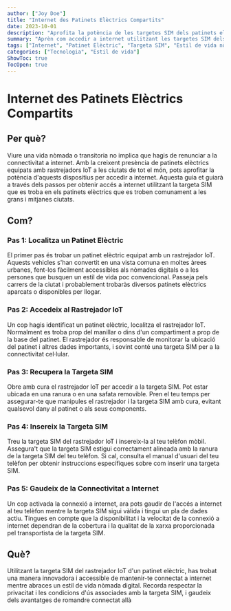 ```yaml
---
author: ["Joy Doe"]
title: "Internet des Patinets Elèctrics Compartits"
date: 2023-10-01
description: "Aprofita la potència de les targetes SIM dels patinets elèctrics per accedir a internet."
summary: "Aprèn com accedir a internet utilitzant les targetes SIM dels patinets elèctrics, una solució creativa per als nòmades que busquen connectivitat."
tags: ["Internet", "Patinet Elèctric", "Targeta SIM", "Estil de vida nòmada"]
categories: ["Tecnologia", "Estil de vida"]
ShowToc: true
TocOpen: true
---
```


# Internet des Patinets Elèctrics Compartits

## Per què?

Viure una vida nòmada o transitoria no implica que hagis de renunciar a la connectivitat a internet. Amb la creixent presència de patinets elèctrics equipats amb rastrejadors IoT a les ciutats de tot el món, pots aprofitar la potència d'aquests dispositius per accedir a internet. Aquesta guia et guiarà a través dels passos per obtenir accés a internet utilitzant la targeta SIM que es troba en els patinets elèctrics que es troben comunament a les grans i mitjanes ciutats.

## Com?

### Pas 1: Localitza un Patinet Elèctric

El primer pas és trobar un patinet elèctric equipat amb un rastrejador IoT. Aquests vehicles s'han convertit en una vista comuna en moltes àrees urbanes, fent-los fàcilment accessibles als nòmades digitals o a les persones que busquen un estil de vida poc convencional. Passeja pels carrers de la ciutat i probablement trobaràs diversos patinets elèctrics aparcats o disponibles per llogar.

### Pas 2: Accedeix al Rastrejador IoT

Un cop hagis identificat un patinet elèctric, localitza el rastrejador IoT. Normalment es troba prop del manillar o dins d'un compartiment a prop de la base del patinet. El rastrejador és responsable de monitorar la ubicació del patinet i altres dades importants, i sovint conté una targeta SIM per a la connectivitat cel·lular.

### Pas 3: Recupera la Targeta SIM

Obre amb cura el rastrejador IoT per accedir a la targeta SIM. Pot estar ubicada en una ranura o en una safata removible. Pren el teu temps per assegurar-te que manipules el rastrejador i la targeta SIM amb cura, evitant qualsevol dany al patinet o als seus components.

### Pas 4: Insereix la Targeta SIM

Treu la targeta SIM del rastrejador IoT i insereix-la al teu telèfon mòbil. Assegura't que la targeta SIM estigui correctament alineada amb la ranura de la targeta SIM del teu telèfon. Si cal, consulta el manual d'usuari del teu telèfon per obtenir instruccions específiques sobre com inserir una targeta SIM.

### Pas 5: Gaudeix de la Connectivitat a Internet

Un cop activada la connexió a internet, ara pots gaudir de l'accés a internet al teu telèfon mentre la targeta SIM sigui vàlida i tingui un pla de dades actiu. Tingues en compte que la disponibilitat i la velocitat de la connexió a internet dependran de la cobertura i la qualitat de la xarxa proporcionada pel transportista de la targeta SIM.

## Què?

Utilitzant la targeta SIM del rastrejador IoT d'un patinet elèctric, has trobat una manera innovadora i accessible de mantenir-te connectat a internet mentre abraces un estil de vida nòmada digital. Recorda respectar la privacitat i les condicions d'ús associades amb la targeta SIM, i gaudeix dels avantatges de romandre connectat allà